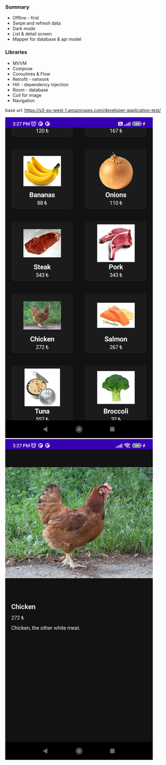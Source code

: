 ### **Summary**

* Offline - first
* Swipe and refresh data
* Dark mode
* List & detail screen
* Mapper for database & api model


### **Libraries**

* MVVM
* Compose
* Coroutines & Flow
* Retrofit - network
* Hilt - dependency injection
* Room - database
* Coil for image
* Navigation


base url: https://s3-eu-west-1.amazonaws.com/developer-application-test/

![](images/Screenshot_2022-09-14-15-27-29-398_com.ozan.listapp.jpg)
![](images/Screenshot_2022-09-14-15-27-23-037_com.ozan.listapp.jpg)
